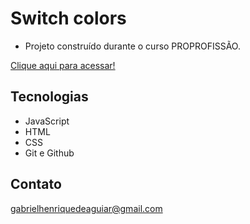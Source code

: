  # Switch colors 

 - Projeto construído durante o curso PROPROFISSÃO.

 [Clique aqui para acessar!](https://gabrielaguiar1573.github.io/switchColors/)

## Tecnologias

- JavaScript
- HTML
- CSS
- Git e Github

## Contato

gabrielhenriquedeaguiar@gmail.com
